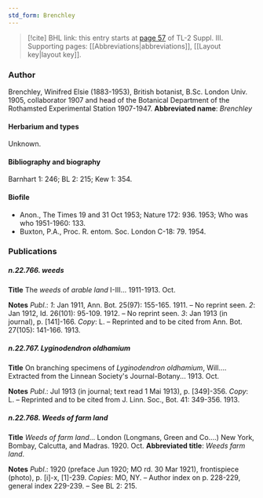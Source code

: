 ```yaml
---
std_form: Brenchley
---
```


> [!cite] BHL link: this entry starts at [page 57](https://www.biodiversitylibrary.org/page/33266364) of TL-2 Suppl. III.
> Supporting pages: [[Abbreviations|abbreviations]], [[Layout key|layout key]].

### Author

Brenchley, Winifred Elsie (1883-1953), British botanist, B.Sc. London Univ. 1905, collaborator 1907 and head of the Botanical Department of the Rothamsted Experimental Station 1907-1947. 
**Abbreviated name**: *Brenchley*

#### Herbarium and types

Unknown.

#### Bibliography and biography

Barnhart 1: 246; BL 2: 215; Kew 1: 354.

#### Biofile

- Anon., The Times 19 and 31 Oct 1953; Nature 172: 936. 1953; Who was who 1951-1960: 133.
- Buxton, P.A., Proc. R. entom. Soc. London C-18: 79. 1954.

### Publications

##### n.22.766. weeds

**Title**
The *weeds* of *arable land* I-III... 1911-1913. Oct.

**Notes**
*Publ*.: *1*: Jan 1911, Ann. Bot. 25(97): 155-165. 1911. – No reprint seen.
*2*: Jan 1912, Id. 26(101): 95-109. 1912. – No reprint seen.
*3*: Jan 1913 (in journal), p. \[141\]-166. *Copy*: L. – Reprinted and to be cited from Ann. Bot. 27(105): 141-166. 1913.

##### n.22.767. Lyginodendron oldhamium

**Title**
On branching specimens of *Lyginodendron oldhamium*, Will.... Extracted from the Linnean Society's Journal-Botany... 1913. Oct.

**Notes**
*Publ*.: Jul 1913 (in journal; text read 1 Mai 1913), p. \[349\]-356. *Copy*: L. – Reprinted and to be cited from J. Linn. Soc., Bot. 41: 349-356. 1913.

##### n.22.768. Weeds of farm land

**Title**
*Weeds of farm land*... London (Longmans, Green and Co....) New York, Bombay, Calcutta, and Madras. 1920. Oct.
**Abbreviated title**: *Weeds farm land*.

**Notes**
*Publ*.: 1920 (preface Jun 1920; MO rd. 30 Mar 1921), frontispiece (photo), p. \[i\]-x, \[1\]-239.
*Copies*: MO, NY. – Author index on p. 228-229, general index 229-239. – See BL 2: 215.

